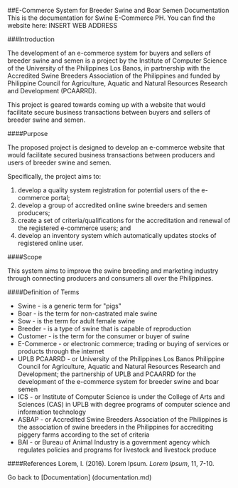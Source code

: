 ##E-Commerce System for Breeder Swine and Boar Semen Documentation
This is the documentation for Swine E-Commerce PH. You can find the website here: INSERT WEB ADDRESS

###Introduction

The development of an e-commerce system for buyers and sellers of breeder swine and semen is a project by the Institute of Computer Science of the University of the Philippines Los Banos, in partnership with the Accredited Swine Breeders Association of the Philippines and funded by Philippine Council for Agriculture, Aquatic and Natural Resources Research and Development (PCAARRD).

This project is geared towards coming up with a website that would facilitate secure business transactions between buyers and sellers of breeder swine and semen.

####Purpose

The proposed project is designed to develop an e-commerce website that would facilitate secured business transactions between producers and users of breeder swine and semen.

Specifically, the project aims to:

1. develop a quality system registration for potential users of the e-commerce portal;
2. develop a group of accredited online swine breeders and semen producers;
3. create a set of criteria/qualifications for the accreditation and renewal of the registered e-commerce users; and
4. develop an inventory system which automatically updates stocks of registered online user.

####Scope

This system aims to improve the swine breeding and marketing industry through connecting producers and consumers all over the Philippines.

####Definition of Terms

* Swine - is a generic term for "pigs"
* Boar - is the term for non-castrated male swine
* Sow - is the term for adult female swine
* Breeder - is a type of swine that is capable of reproduction
* Customer - is the term for the consumer or buyer of swine
* E-Commerce - or electronic commerce; trading or buying of services or products through the internet
* UPLB PCAARRD - or University of the Philippines Los Banos Philippine Council for Agriculture, Aquatic and Natural Resources Research
and Development; the partnership of UPLB and PCAARRD for the development of the e-commerce system for breeder swine and boar semen
* ICS - or Institute of Computer Science is under the College of Arts and Sciences (CAS) in UPLB with degree programs of computer science and information technology
* ASBAP - or Accredited Swine Breeders Association of the Philippines is the association of swine breeders in the Philippines for accrediting piggery farms according to the set of criteria
* BAI - or Bureau of Animal Industry is a government agency which regulates policies and programs for livestock and livestock produce

####References
Lorem, I. (2016). Lorem Ipsum. *Lorem Ipsum*, 11, 7-10.


Go back to [Documentation] (documentation.md)
